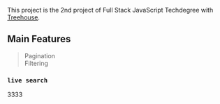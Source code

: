 This project is the 2nd project of Full Stack JavaScript Techdegree with [Treehouse](https://teamtreehouse.com).

## Main Features

> Pagination <br>
> Filtering

### `live search`

3333
